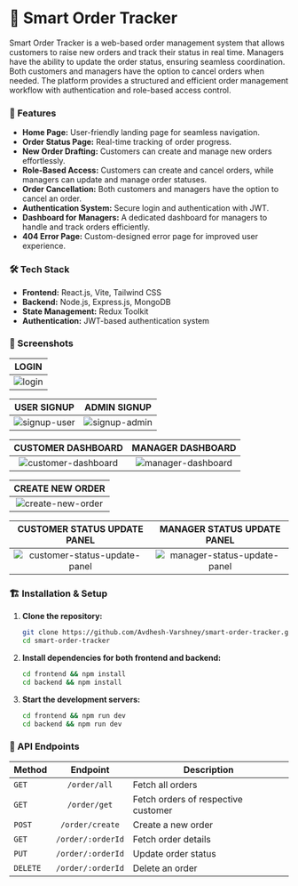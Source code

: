 # 🚀 Smart Order Tracker 

Smart Order Tracker is a web-based order management system that allows customers to raise new orders and track their status in real time. 
Managers have the ability to update the order status, ensuring seamless coordination. 
Both customers and managers have the option to cancel orders when needed. 
The platform provides a structured and efficient order management workflow with authentication and role-based access control.

### 🎯 Features
- **Home Page:** User-friendly landing page for seamless navigation.
- **Order Status Page:** Real-time tracking of order progress.
- **New Order Drafting:** Customers can create and manage new orders effortlessly.
- **Role-Based Access:** Customers can create and cancel orders, while managers can update and manage order statuses.
- **Order Cancellation:** Both customers and managers have the option to cancel an order.
- **Authentication System:** Secure login and authentication with JWT.
- **Dashboard for Managers:** A dedicated dashboard for managers to handle and track orders efficiently.
- **404 Error Page:** Custom-designed error page for improved user experience.

### 🛠️ Tech Stack
- **Frontend:** React.js, Vite, Tailwind CSS
- **Backend:** Node.js, Express.js, MongoDB
- **State Management:** Redux Toolkit
- **Authentication:** JWT-based authentication system

### 📸 Screenshots

| LOGIN |
|:-------:|
| ![login](https://github.com/user-attachments/assets/b39bc7b3-ef66-40ba-a11a-73b26dc8f24f) |

| USER SIGNUP | ADMIN SIGNUP |
|:-----------:|:------------:|
| ![signup-user](https://github.com/user-attachments/assets/e10d50cb-37d1-444d-befc-d23d45e94efa) | ![signup-admin](https://github.com/user-attachments/assets/40770d28-4902-4d34-b331-791644749c93) |

| CUSTOMER DASHBOARD | MANAGER DASHBOARD |
|:----------------------------:|:---------------------------:|
| ![customer-dashboard](https://github.com/user-attachments/assets/fcc95eab-2e43-4e54-9b14-6ed766c3b437) | ![manager-dashboard](https://github.com/user-attachments/assets/b364fc0c-1b76-4276-a01f-c914ad776e3b) |

| CREATE NEW ORDER |
|:-----------------------:|
| ![create-new-order](https://github.com/user-attachments/assets/2f3fc584-09e3-4f4d-a14f-a7ff3fb137fa) |

| CUSTOMER STATUS UPDATE PANEL | MANAGER STATUS UPDATE PANEL |
|:---------------------------------------:|:--------------------------------------:|
| ![customer-status-update-panel](https://github.com/user-attachments/assets/279d9f0d-4a7c-4c91-8716-7dcf14d479fe) | ![manager-status-update-panel](https://github.com/user-attachments/assets/452b40a2-4c11-4760-8ad4-e061b5152189) |


### 🏗️ Installation & Setup

1. **Clone the repository:**
   ```bash
   git clone https://github.com/Avdhesh-Varshney/smart-order-tracker.git
   cd smart-order-tracker
   ```

2. **Install dependencies for both frontend and backend:**
   ```bash
   cd frontend && npm install
   cd backend && npm install
   ```

3. **Start the development servers:**
   ```bash
   cd frontend && npm run dev
   cd backend && npm run dev
   ```

### 🔗 API Endpoints

| Method   | Endpoint          | Description                         |
|----------|:-----------------:|-------------------------------------|
| `GET`    | `/order/all`      | Fetch all orders                    |
| `GET`    | `/order/get`      | Fetch orders of respective customer |
| `POST`   | `/order/create`   | Create a new order                  |
| `GET`    | `/order/:orderId` | Fetch order details                 |
| `PUT`    | `/order/:orderId` | Update order status                 |
| `DELETE` | `/order/:orderId` | Delete an order                     |
